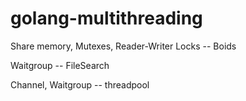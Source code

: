 # golang-multithreading

Share memory, Mutexes, Reader-Writer Locks -- Boids

Waitgroup -- FileSearch

Channel, Waitgroup -- threadpool